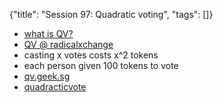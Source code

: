 {"title": "Session 97: Quadratic voting", "tags": []}

* [what is QV?](https://www.youtube.com/watch?v=C3RqnXfgNf8)
* [QV @ radicalxchange](https://www.radicalxchange.org/concepts/quadratic-voting/)
* casting x votes costs x^2 tokens
* each person given 100 tokens to vote
* [qv.geek.sg](https://qv.geek.sg/)
* [quadracticvote](https://quadraticvote.co/)

